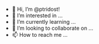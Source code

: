 - 👋 Hi, I’m @ptridost!
- 👀 I’m interested in ...
- 🌱 I’m currently learning ...
- 💞️ I’m looking to collaborate on ...
- 📫 How to reach me ...

<!---
ptridost/ptridost is a ✨ special ✨ repository because its `README.md` (this file) appears on your GitHub profile.
You can click the Preview link to take a look at your changes.
--->
